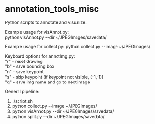 # annotation_tools_misc
Python scripts to annotate and visualize.

Example usage for visAnnot.py:  
python visAnnot.py --dir ~/JPEGImages/savedata/

Example usage for collect.py:
python collect.py --image ~/JPEGImages/


Keyboard options for annotImg.py:  
"r" - reset drawing  
"b" - save bounding box  
"n" - save keypoint  
"s" - skip keypoint (if keypoint not visible, (-1,-1))  
"q" - save img name and go to next image

General pipeline:  
1.  ./script.sh  
2.  python collect.py --image ~/JPEGImages/
3.  python visAnnot.py --dir ~/JPEGImages/savedata/
4.  python split.py --dir ~/JPEGImages/savedata/
